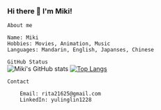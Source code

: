 ### Hi there 👋 I'm Miki!

```About me```
<p>
  
    Name: Miki
    Hobbies: Movies, Animation, Music
    Languages: Mandarin, English, Japanses, Chinese
    
</p>

```GitHub Status```
<br>
![Miki's GitHub stats](https://github-readme-stats.vercel.app/api?username=kumomiki&show_icons=true&theme=radical)
[![Top Langs](https://github-readme-stats.vercel.app/api/top-langs/?username=kumomiki&layout=compact&theme=radical&card_width=500px)](https://github.com/kumomiki/github-readme-stats)

```Contact```
```
    Email: rita21625@gmail.com
    LinkedIn: yulinglin1228
```
<!--
**kumomiki/kumomiki** is a ✨ _special_ ✨ repository because its `README.md` (this file) appears on your GitHub profile.

Here are some ideas to get you started:

- 🔭 I’m currently working on ...
- 🌱 I’m currently learning ...
- 👯 I’m looking to collaborate on ...
- 🤔 I’m looking for help with ...
- 💬 Ask me about ...
- 📫 How to reach me: ...
- 😄 Pronouns: ...
- ⚡ Fun fact: ...
-->
